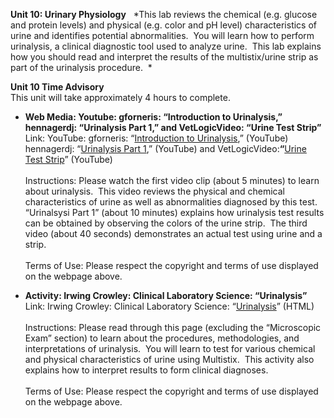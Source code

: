 **Unit 10: Urinary Physiology** <span id="10"></span> 
*This lab reviews the chemical (e.g. glucose and protein levels) and
physical (e.g. color and pH level) characteristics of urine and
identifies potential abnormalities.  You will learn how to perform
urinalysis, a clinical diagnostic tool used to analyze urine.  This lab
explains how you should read and interpret the results of the
multistix/urine strip as part of the urinalysis procedure.  *

**Unit 10 Time Advisory**  
This unit will take approximately 4 hours to complete.

-   **Web Media: Youtube: gforneris: “Introduction to Urinalysis,”
    hennagerdj: “Urinalysis Part 1,” and VetLogicVideo: “Urine Test
    Strip”**
    Link: YouTube: gforneris: “[Introduction to
    Urinalysis](http://www.youtube.com/watch?v=_U1_TviVuls),” (YouTube)
    hennagerdj: “[Urinalysis Part
    1](http://www.youtube.com/watch?v=EBwmr65AbGM&playnext=1&list=PL30D5AF98EDD80700),”
    (YouTube) and VetLogicVideo:**“**[Urine Test
    Strip](http://www.youtube.com/watch?v=g_4PiTezF6s&feature=related)”
    (YouTube)  
        
     Instructions: Please watch the first video clip (about 5 minutes)
    to learn about urinalysis.  This video reviews the physical and
    chemical characteristics of urine as well as abnormalities diagnosed
    by this test.  “Urinalsysi Part 1” (about 10 minutes) explains how
    urinalysis test results can be obtained by observing the colors of
    the urine strip.  The third video (about 40 seconds) demonstrates an
    actual test using urine and a strip.  
        
     Terms of Use: Please respect the copyright and terms of use
    displayed on the webpage above.

-   **Activity: Irwing Crowley: Clinical Laboratory Science:
    “Urinalysis”**
    Link: Irwing Crowley: Clinical Laboratory Science:
    “[Urinalysis](http://www.irvingcrowley.com/cls/urin.htm)” (HTML)  
        
     Instructions: Please read through this page (excluding the
    “Microscopic Exam” section) to learn about the procedures,
    methodologies, and interpretations of urinalysis.  You will learn to
    test for various chemical and physical characteristics of urine
    using Multistix.  This activity also explains how to interpret
    results to form clinical diagnoses.   
        
     Terms of Use: Please respect the copyright and terms of use
    displayed on the webpage above.


